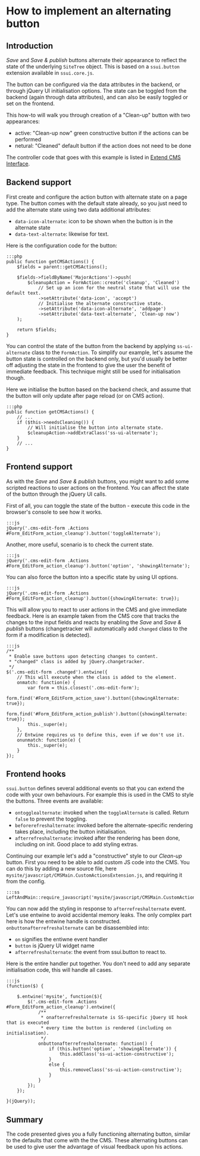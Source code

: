 # How to implement an alternating button #

## Introduction ##

*Save* and *Save & publish* buttons alternate their appearance to reflect the state of the underlying `SiteTree` object. This is based on a `ssui.button` extension available in `ssui.core.js`.

The button can be configured via the data attributes in the backend, or through jQuery UI initialisation options. The state can be toggled from the backend (again through data attributes), and can also be easily toggled or set on the frontend.

This how-to will walk you through creation of a "Clean-up" button with two appearances:

* active: "Clean-up now" green constructive button if the actions can be performed
* netural: "Cleaned" default button if the action does not need to be done

The controller code that goes with this example is listed in [Extend CMS Interface](../reference/extend-cms-interface).

## Backend support ##

First create and configure the action button with alternate state on a page type. The button comes with the default state already, so you just need to add the alternate state using two data additional attributes:

* `data-icon-alternate`: icon to be shown when the button is in the alternate state
* `data-text-alternate`: likewise for text.

Here is the configuration code for the button:

	:::php
	public function getCMSActions() {
		$fields = parent::getCMSActions();

		$fields->fieldByName('MajorActions')->push(
			$cleanupAction = FormAction::create('cleanup', 'Cleaned')
				// Set up an icon for the neutral state that will use the default text.
				->setAttribute('data-icon', 'accept')
				// Initialise the alternate constructive state.
				->setAttribute('data-icon-alternate', 'addpage')
				->setAttribute('data-text-alternate', 'Clean-up now')
		);

		return $fields;
	}

You can control the state of the button from the backend by applying `ss-ui-alternate` class to the `FormAction`. To simplify our example, let's assume the button state is controlled on the backend only, but you'd usually be better off adjusting the state in the frontend to give the user the benefit of immediate feedback. This technique might still be used for initialisation though.

Here we initialise the button based on the backend check, and assume that the button will only update after page reload (or on CMS action).

	:::php
	public function getCMSActions() {
		// ...
		if ($this->needsCleaning()) {
			// Will initialise the button into alternate state.
			$cleanupAction->addExtraClass('ss-ui-alternate');
		}
		// ...
	}
 
## Frontend support ##

As with the *Save* and *Save & publish* buttons, you might want to add some scripted reactions to user actions on the frontend. You can affect the state of the button through the jQuery UI calls.

First of all, you can toggle the state of the button - execute this code in the browser's console to see how it works.

	:::js
	jQuery('.cms-edit-form .Actions #Form_EditForm_action_cleanup').button('toggleAlternate');

Another, more useful, scenario is to check the current state.

	:::js
	jQuery('.cms-edit-form .Actions #Form_EditForm_action_cleanup').button('option', 'showingAlternate');

You can also force the button into a specific state by using UI options.

	:::js
	jQuery('.cms-edit-form .Actions #Form_EditForm_action_cleanup').button({showingAlternate: true});

This will allow you to react to user actions in the CMS and give immediate feedback. Here is an example taken from the CMS core that tracks the changes to the input fields and reacts by enabling the *Save* and *Save & publish* buttons (changetracker will automatically add `changed` class to the form if a modification is detected).

	:::js
	/**
	 * Enable save buttons upon detecting changes to content.
	 * "changed" class is added by jQuery.changetracker.
	 */
	$('.cms-edit-form .changed').entwine({
		// This will execute when the class is added to the element.
		onmatch: function(e) {
			var form = this.closest('.cms-edit-form');
			form.find('#Form_EditForm_action_save').button({showingAlternate: true});
			form.find('#Form_EditForm_action_publish').button({showingAlternate: true});
			this._super(e);
		},
		// Entwine requires us to define this, even if we don't use it.
		onunmatch: function(e) {
			this._super(e);
		}
	});

## Frontend hooks ##

`ssui.button` defines several additional events so that you can extend the code with your own behaviours. For example this is used in the CMS to style the buttons. Three events are available:

* `ontogglealternate`: invoked when the `toggleAlternate` is called. Return `false` to prevent the toggling.
* `beforerefreshalternate`: invoked before the alternate-specific rendering takes place, including the button initialisation.
* `afterrefreshalternate`: invoked after the rendering has been done, including on init. Good place to add styling extras.

Continuing our example let's add a "constructive" style to our *Clean-up* button. First you need to be able to add custom JS code into the CMS. You can do this by adding a new source file, here `mysite/javascript/CMSMain.CustomActionsExtension.js`, and requiring it from the config.

	:::ss
	LeftAndMain::require_javascript('mysite/javascript/CMSMain.CustomActionsExtension.js');

You can now add the styling in response to `afterrefreshalternate` event. Let's use entwine to avoid accidental memory leaks. The only complex part here is how the entwine handle is constructed. `onbuttonafterrefreshalternate` can be disassembled into:

* `on` signifies the entiwne event handler
* `button` is jQuery UI widget name
* `afterrefreshalternate`: the event from ssui.button to react to.

Here is the entire handler put together. You don't need to add any separate initialisation code, this will handle all cases.

	:::js
	(function($) {

		$.entwine('mysite', function($){
			$('.cms-edit-form .Actions #Form_EditForm_action_cleanup').entwine({
				/**
				 * onafterrefreshalternate is SS-specific jQuery UI hook that is executed
				 * every time the button is rendered (including on initialisation).
				 */
				onbuttonafterrefreshalternate: function() {
					if (this.button('option', 'showingAlternate')) {
						this.addClass('ss-ui-action-constructive');
					}
					else {
						this.removeClass('ss-ui-action-constructive');
					}
				}
			});
		});

	}(jQuery));

## Summary ##

The code presented gives you a fully functioning alternating button, similar to the defaults that come with the the CMS. These alternating buttons can be used to give user the advantage of visual feedback upon his actions.
